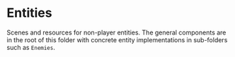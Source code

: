 # Entities

Scenes and resources for non-player entities.
The general components are in the root of this folder with concrete entity implementations in sub-folders such as `Enemies`.